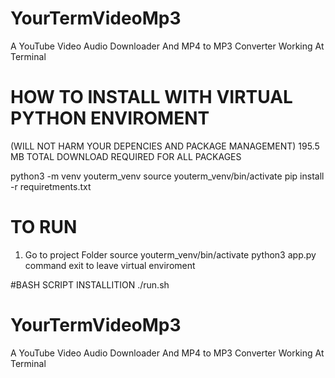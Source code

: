 # YourTermVideoMp3
A YouTube Video Audio Downloader And MP4 to MP3 Converter Working At Terminal

# HOW TO INSTALL WITH VIRTUAL PYTHON ENVIROMENT 
(WILL NOT HARM YOUR DEPENCIES AND PACKAGE MANAGEMENT)
195.5 MB TOTAL DOWNLOAD REQUIRED FOR ALL PACKAGES

python3 -m venv youterm_venv
source youterm_venv/bin/activate
pip install -r requiretments.txt

# TO RUN
1. Go to project Folder
source youterm_venv/bin/activate
python3 app.py
command exit to leave virtual enviroment

#BASH SCRIPT INSTALLITION
./run.sh
# YourTermVideoMp3
A YouTube Video Audio Downloader And MP4 to MP3 Converter Working At Terminal
